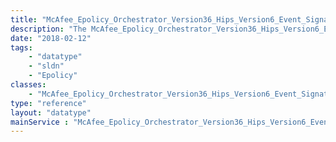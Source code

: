 ```yaml
---
title: "McAfee_Epolicy_Orchestrator_Version36_Hips_Version6_Event_Signature"
description: "The McAfee_Epolicy_Orchestrator_Version36_Hips_Version6_Event_Signature data type contains the signature name of a rule that generated an IPS event."
date: "2018-02-12"
tags:
    - "datatype"
    - "sldn"
    - "Epolicy"
classes:
    - "McAfee_Epolicy_Orchestrator_Version36_Hips_Version6_Event_Signature"
type: "reference"
layout: "datatype"
mainService : "McAfee_Epolicy_Orchestrator_Version36_Hips_Version6_Event_Signature"
---
```


